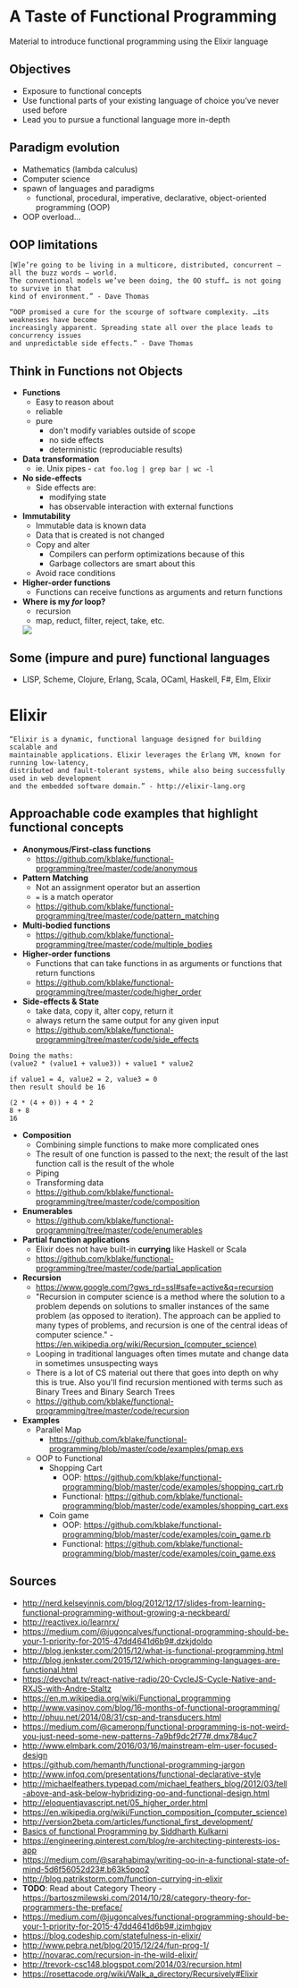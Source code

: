 # A Taste of Functional Programming
Material to introduce functional programming using the Elixir language

## Objectives
* Exposure to functional concepts
* Use functional parts of your existing language of choice you’ve never used before
* Lead you to pursue a functional language more in-depth

## Paradigm evolution
* Mathematics (lambda calculus)
* Computer science
* spawn of languages and paradigms
  * functional, procedural, imperative, declarative, object-oriented programming (OOP)
* OOP overload...

## OOP limitations
```
[W]e’re going to be living in a multicore, distributed, concurrent — all the buzz words — world. 
The conventional models we’ve been doing, the OO stuff… is not going to survive in that 
kind of environment.” - Dave Thomas
```
```
“OOP promised a cure for the scourge of software complexity. …its weaknesses have become 
increasingly apparent. Spreading state all over the place leads to concurrency issues 
and unpredictable side effects.” - Dave Thomas
```
## Think in Functions not Objects
* **Functions**
  * Easy to reason about
  * reliable
  * pure
    * don't modify variables outside of scope
    * no side effects
    * deterministic (reproduciable results)
* **Data transformation**
  * ie. Unix pipes - `cat foo.log | grep bar | wc -l`
* **No side-effects**
  * Side effects are:
    * modifying state
    * has observable interaction with external functions
* **Immutability**
  * Immutable data is known data
  * Data that is created is not changed
  * Copy and alter
    * Compilers can perform optimizations because of this
    * Garbage collectors are smart about this
  * Avoid race conditions
* **Higher-order functions**
  * Functions can receive functions as arguments and return functions
* **Where is my *for* loop?**
  * recursion
  * map, reduct, filter, reject, take, etc.
  <img src="https://pbs.twimg.com/media/Cfxot-NUYAAZM3c.jpg" />

## Some (impure and pure) functional languages
* LISP, Scheme, Clojure, Erlang, Scala, OCaml, Haskell, F#, Elm, Elixir
 
# Elixir
```
“Elixir is a dynamic, functional language designed for building scalable and 
maintainable applications. Elixir leverages the Erlang VM, known for running low-latency, 
distributed and fault-tolerant systems, while also being successfully used in web development 
and the embedded software domain.” - http://elixir-lang.org
```

## Approachable code examples that highlight functional concepts
* **Anonymous/First-class functions**
  * https://github.com/kblake/functional-programming/tree/master/code/anonymous
* **Pattern Matching**
  * Not an assignment operator but an assertion
  * `=` is a match operator
  * https://github.com/kblake/functional-programming/tree/master/code/pattern_matching
* **Multi-bodied functions**
  * https://github.com/kblake/functional-programming/tree/master/code/multiple_bodies
* **Higher-order functions**
  * Functions that can take functions in as arguments or functions that return functions
  * https://github.com/kblake/functional-programming/tree/master/code/higher_order
* **Side-effects & State**
  * take data, copy it, alter copy, return it
  * always return the same output for any given input
  * https://github.com/kblake/functional-programming/tree/master/code/side_effects
```
Doing the maths:
(value2 * (value1 + value3)) + value1 * value2

if value1 = 4, value2 = 2, value3 = 0
then result should be 16

(2 * (4 + 0)) + 4 * 2
8 + 8
16
```

* **Composition**
  * Combining simple functions to make more complicated ones
  * The result of one function is passed to the next; the result of the last function call is the result of the whole
  * Piping
  * Transforming data
  * https://github.com/kblake/functional-programming/tree/master/code/composition
* **Enumerables**
  * https://github.com/kblake/functional-programming/tree/master/code/enumerables
* **Partial function applications**
  * Elixir does not have built-in **currying** like Haskell or Scala
  * https://github.com/kblake/functional-programming/tree/master/code/partial_application
* **Recursion**
  * https://www.google.com/?gws_rd=ssl#safe=active&q=recursion
  * "Recursion in computer science is a method where the solution to a problem depends on solutions to smaller instances of the same problem (as opposed to iteration). The approach can be applied to many types of problems, and recursion is one of the central ideas of computer science." - https://en.wikipedia.org/wiki/Recursion_(computer_science)
  * Looping in traditional languages often times mutate and change data in sometimes unsuspecting ways
  * There is a lot of CS material out there that goes into depth on why this is true. Also you'll find recursion mentioned with terms such as Binary Trees and Binary Search Trees
  * https://github.com/kblake/functional-programming/tree/master/code/recursion
* **Examples**
  * Parallel Map
    * https://github.com/kblake/functional-programming/blob/master/code/examples/pmap.exs
  * OOP to Functional
    * Shopping Cart
      * OOP: https://github.com/kblake/functional-programming/blob/master/code/examples/shopping_cart.rb
      * Functional: https://github.com/kblake/functional-programming/blob/master/code/examples/shopping_cart.exs
    * Coin game
      * OOP: https://github.com/kblake/functional-programming/blob/master/code/examples/coin_game.rb
      * Functional: https://github.com/kblake/functional-programming/blob/master/code/examples/coin_game.exs

## Sources
* http://nerd.kelseyinnis.com/blog/2012/12/17/slides-from-learning-functional-programming-without-growing-a-neckbeard/
* http://reactivex.io/learnrx/
* https://medium.com/@jugoncalves/functional-programming-should-be-your-1-priority-for-2015-47dd4641d6b9#.dzkjdoldo
* http://blog.jenkster.com/2015/12/what-is-functional-programming.html
* http://blog.jenkster.com/2015/12/which-programming-languages-are-functional.html
* https://devchat.tv/react-native-radio/20-CycleJS-Cycle-Native-and-RXJS-with-Andre-Staltz
* https://en.m.wikipedia.org/wiki/Functional_programming
* http://www.vasinov.com/blog/16-months-of-functional-programming/
* http://phuu.net/2014/08/31/csp-and-transducers.html
* https://medium.com/@cameronp/functional-programming-is-not-weird-you-just-need-some-new-patterns-7a9bf9dc2f77#.dmx784uc7
* http://www.elmbark.com/2016/03/16/mainstream-elm-user-focused-design
* https://github.com/hemanth/functional-programming-jargon
* http://www.infoq.com/presentations/functional-declarative-style
* http://michaelfeathers.typepad.com/michael_feathers_blog/2012/03/tell-above-and-ask-below-hybridizing-oo-and-functional-design.html
* http://eloquentjavascript.net/05_higher_order.html
* https://en.wikipedia.org/wiki/Function_composition_(computer_science)
* http://version2beta.com/articles/functional_first_development/
* [Basics of functional Programming by Siddharth Kulkarni](https://youtu.be/iSs3LdUZziU)
* https://engineering.pinterest.com/blog/re-architecting-pinterests-ios-app
* https://medium.com/@sarahabimay/writing-oo-in-a-functional-state-of-mind-5d6f56052d23#.b63k5pqo2
* http://blog.patrikstorm.com/function-currying-in-elixir
* **TODO**: Read about Category Theory - https://bartoszmilewski.com/2014/10/28/category-theory-for-programmers-the-preface/
* https://medium.com/@jugoncalves/functional-programming-should-be-your-1-priority-for-2015-47dd4641d6b9#.jzimhgjpv
* https://blog.codeship.com/statefulness-in-elixir/
* http://www.pebra.net/blog/2015/12/24/fun-prog-1/
* http://novarac.com/recursion-in-the-wild-elixir/
* http://trevork-csc148.blogspot.com/2014/03/recursion.html
* https://rosettacode.org/wiki/Walk_a_directory/Recursively#Elixir
